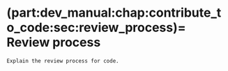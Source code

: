 (part:dev_manual:chap:contribute_to_code:sec:review_process)=
Review process
==============

```{todo}
Explain the review process for code.
```